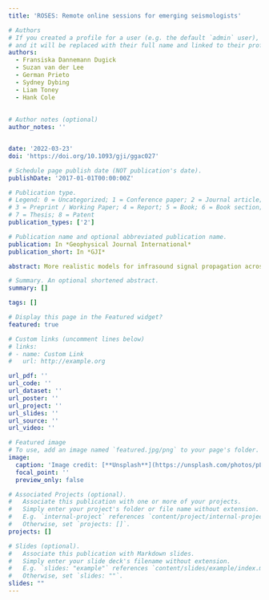 ```yaml
---
title: 'ROSES: Remote online sessions for emerging seismologists'

# Authors
# If you created a profile for a user (e.g. the default `admin` user), write the username (folder name) here
# and it will be replaced with their full name and linked to their profile.
authors:
  - Fransiska Dannemann Dugick
  - Suzan van der Lee
  - German Prieto
  - Sydney Dybing
  - Liam Toney
  - Hank Cole
 
 
# Author notes (optional)
author_notes: ''


date: '2022-03-23'
doi: 'https://doi.org/10.1093/gji/ggac027'

# Schedule page publish date (NOT publication's date).
publishDate: '2017-01-01T00:00:00Z'

# Publication type.
# Legend: 0 = Uncategorized; 1 = Conference paper; 2 = Journal article;
# 3 = Preprint / Working Paper; 4 = Report; 5 = Book; 6 = Book section;
# 7 = Thesis; 8 = Patent
publication_types: ['2']

# Publication name and optional abbreviated publication name.
publication: In *Geophysical Journal International*
publication_short: In *GJI*

abstract: More realistic models for infrasound signal propagation across a region can be used to improve the precision and accuracy of spatial and temporal source localization estimates. Motivated by incomplete infrasound event bulletins in the Western US, the location capabilities of a regional infrasonic network of stations located between 84–458 km from the Utah Test and Training Range, Utah, USA, is assessed using a series of near-surface explosive events with complementary ground truth (GT) information. Signal arrival times and backazimuth estimates are determined with an automatic F-statistic based signal detector and manually refined by an analyst. This study represents the first application of three distinct celerity-range and backazimuth models to an extensive suite of realistic signal detections for event location purposes. A singular celerity and backazimuth deviation model was previously constructed using ray tracing analysis based on an extensive archive of historical atmospheric specifications and is applied within this study to test location capabilities. Similarly, a set of multivariate, season and location specific models for celerity and backazimuth are compared to an empirical model that depends on the observations across the infrasound network and the GT events, which accounts for atmospheric propagation variations from source to receiver. Discrepancies between observed and predicted signal celerities result in locations with poor accuracy. Application of the empirical model improves both spatial localization precision and accuracy; all but one location estimates retain the true GT location within the 90 per cent confidence bounds. Average mislocation of the events is 15.49 km and average 90 per cent error ellipse areas are 4141 km2. The empirical model additionally reduces origin time residuals; origin time residuals from the other location models are in excess of 160 s while residuals produced with the empirical model are within 30 s of the true origin time. We demonstrate that event location accuracy is driven by a combination of signal propagation model and the azimuthal gap of detecting stations. A direct relationship between mislocation, error ellipse area and increased station azimuthal gaps indicate that for sparse networks, detection backazimuths may drive location biases over traveltime estimates.

# Summary. An optional shortened abstract.
summary: []

tags: []

# Display this page in the Featured widget?
featured: true

# Custom links (uncomment lines below)
# links:
# - name: Custom Link
#   url: http://example.org

url_pdf: ''
url_code: ''
url_dataset: ''
url_poster: ''
url_project: ''
url_slides: ''
url_source: ''
url_video: ''

# Featured image
# To use, add an image named `featured.jpg/png` to your page's folder.
image:
  caption: 'Image credit: [**Unsplash**](https://unsplash.com/photos/pLCdAaMFLTE)'
  focal_point: ''
  preview_only: false

# Associated Projects (optional).
#   Associate this publication with one or more of your projects.
#   Simply enter your project's folder or file name without extension.
#   E.g. `internal-project` references `content/project/internal-project/index.md`.
#   Otherwise, set `projects: []`.
projects: []

# Slides (optional).
#   Associate this publication with Markdown slides.
#   Simply enter your slide deck's filename without extension.
#   E.g. `slides: "example"` references `content/slides/example/index.md`.
#   Otherwise, set `slides: ""`.
slides: ""
---
```





